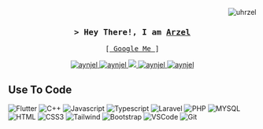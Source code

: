 <!-- Intro  -->
<p align="right"> <img src="https://komarev.com/ghpvc/?username=uhrzel&label=Profile%20views&color=0e75b6&style=flat" alt="uhrzel" /> </p>

<h3 align="center"><samp>&gt; Hey There!, I am <b><a target="_blank" href="https://uhrzel-portfolio.vercel.app/">Arzel</a></b></samp></h3>
<p align="center"> 
  <samp>
    [<a href="https://www.google.com/search?q=Arzel+John+Zolina"> Google Me </a>]
  </samp>
</p>

<p align="center">
 <a href="https://portfolio-ajrz.vercel.app/" target="blank">
  <img src="https://img.shields.io/badge/Website-DC143C?style=for-the-badge&logo=medium&logoColor=white" alt="aynjel" />
 </a>
 <a href="https://www.linkedin.com/in/arzeljrz/" target="_blank">
  <img src="https://img.shields.io/badge/LinkedIn-0077B5?style=for-the-badge&logo=linkedin&logoColor=white" alt="aynjel"/>
 </a>
 <a href="https://twitter.com/2tawsan1" target="_blank">
  <img src="https://img.shields.io/badge/Twitter-1DA1F2?style=for-the-badge&logo=twitter&logoColor=white" />
 </a>
 <a href="https://instagram.com/sixhundredthirty2" target="_blank">
  <img src="https://img.shields.io/badge/Instagram-fe4164?style=for-the-badge&logo=instagram&logoColor=white" alt="aynjel" />
 </a> 
 <a href="https://facebook.com/uhrzel" target="_blank">
  <img src="https://img.shields.io/badge/Facebook-20BEFF?&style=for-the-badge&logo=facebook&logoColor=white" alt="aynjel"  />
  </a> 
</p>

## Use To Code

![Flutter](https://img.shields.io/badge/Flutter-02569B?style=for-the-badge&logo=flutter&logoColor=02569B&labelColor=000&color=02569B)
![C++](https://img.shields.io/badge/C%2B%2B-00599C?style=for-the-badge&logo=c%2B%2B&logoColor=00599C&labelColor=000&color=00599C)
![Javascript](https://img.shields.io/badge/Javascript-F0DB4F?style=for-the-badge&logo=javascript&logoColor=F0DB4F&labelColor=000)
![Typescript](https://img.shields.io/badge/Typescript-007acc?style=for-the-badge&logo=typescript&logoColor=blue&labelColor=000)
![Laravel](https://img.shields.io/badge/Laravel-F05340?style=for-the-badge&logo=laravel&logoColor=ffffff&labelColor=000)
![PHP](https://img.shields.io/badge/Php-474a8a?style=for-the-badge&logo=php&logoColor=474a8a&labelColor=000)
![MYSQL](https://img.shields.io/badge/MySql-4479A1?style=for-the-badge&logo=mysql&logoColor=4479A1&labelColor=000&color=4479A1)
![HTML](https://img.shields.io/badge/HTML5-E34F26?style=for-the-badge&logo=html5&logoColor=E34F26&labelColor=000)
![CSS3](https://img.shields.io/badge/CSS3-1572B6?style=for-the-badge&logo=css3&logoColor=1572B6&labelColor=000)
![Tailwind](https://img.shields.io/badge/Tailwind_CSS-092749?style=for-the-badge&logo=tailwindcss&logoColor=092749&labelColor=000)
![Bootstrap](https://img.shields.io/badge/Bootstrap-563D7C?style=for-the-badge&logo=bootstrap&logoColor=563D7C&labelColor=000)
![VSCode](https://img.shields.io/badge/Visual_Studio-0078d7?style=for-the-badge&logo=visual%20studio&logoColor=0078d7&labelColor=000)
![Git](https://img.shields.io/badge/Git-F05032?style=for-the-badge&logo=git&logoColor=F05032&labelColor=000)
